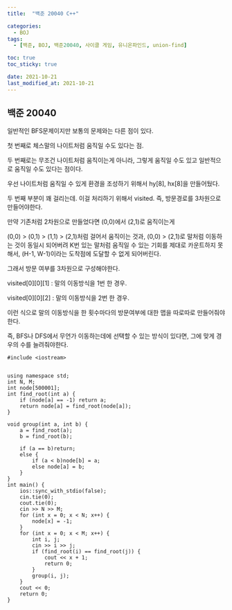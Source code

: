 ```yaml
---
title:  "백준 20040 C++" 

categories:
  - BOJ
tags:
  - [백준, BOJ, 백준20040, 사이클 게임, 유니온파인드, union-find]

toc: true
toc_sticky: true

date: 2021-10-21
last_modified_at: 2021-10-21
---
```




## 백준 20040

일반적인 BFS문제이지만 보통의 문제와는 다른 점이 있다.

첫 번째로 체스말의 나이트처럼 움직일 수도 있다는 점.

두 번째로는 무조건 나이트처럼 움직이는게 아니라, 그렇게 움직일 수도 있고 일반적으로 움직일 수도 있다는 점이다. 

우선 나이트처럼 움직일 수 있게 환경을 조성하기 위해서 hy[8], hx[8]을 만들어뒀다. 

두 번째 부분이 꽤 걸리는데. 이걸 처리하기 위해서 visited. 즉, 방문경로를 3차원으로 만들어야한다. 

만약 기존처럼 2차원으로 만들었다면 (0,0)에서 (2,1)로 움직이는게 

(0,0) > (0,1) > (1,1) > (2,1)처럼 걸어서 움직이는 것과, (0,0) > (2,1)로 말처럼 이동하는 것이 동일시 되어버려 K번 있는 말처럼 움직일 수 있는 기회를 제대로 카운트하지 못해서, (H-1, W-1)이라는 도착점에 도달할 수 없게 되어버린다.

그래서 방문 여부를 3차원으로 구성해야한다.

visited[0][0][1] : 말의 이동방식을 1번 한 경우. 

visited[0][0][2] : 말의 이동방식을 2번 한 경우. 

이런 식으로 말의 이동방식을 한 횟수마다의 방문여부에 대한 맵을 따로따로 만들어줘야한다. 

즉, BFS나 DFS에서 무언가 이동하는데에 선택할 수 있는 방식이 있다면, 그에 맞게 경우의 수를 늘려줘야한다. 



```
#include <iostream>


using namespace std;
int N, M;
int node[500001];
int find_root(int a) {
	if (node[a] == -1) return a;
	return node[a] = find_root(node[a]);
}

void group(int a, int b) {
	a = find_root(a);
	b = find_root(b);

	if (a == b)return;
	else {
		if (a < b)node[b] = a;
		else node[a] = b;
	}
}
int main() {
	ios::sync_with_stdio(false);
	cin.tie(0);
	cout.tie(0);
	cin >> N >> M;
	for (int x = 0; x < N; x++) {
		node[x] = -1;
	}
	for (int x = 0; x < M; x++) {
		int i, j;
		cin >> i >> j;
		if (find_root(i) == find_root(j)) {
			cout << x + 1;
			return 0;
		}
		group(i, j);
	}
	cout << 0;
	return 0;
}
```